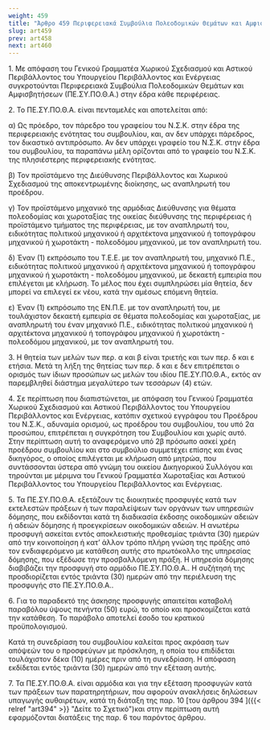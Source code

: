 ```yaml
---
weight: 459
title: "Άρθρο 459 Περιφερειακά Συμβούλια Πολεοδομικών Θεμάτων και Αμφισβητήσεων"
slug: art459
prev: art458
next: art460
---
```


1\. Με απόφαση του Γενικού Γραμματέα Χωρικού Σχεδιασμού και Αστικού Περιβάλλοντος του Υπουργείου Περιβάλλοντος και Ενέργειας συγκροτούνται Περιφερειακά Συμβούλια Πολεοδομικών Θεμάτων και Αμφισβητήσεων (ΠΕ.ΣΥ.ΠΟ.Θ.Α.) στην έδρα κάθε περιφέρειας.

2\. Το ΠΕ.ΣΥ.ΠΟ.Θ.Α. είναι πενταμελές και αποτελείται από:

α) Ως πρόεδρο, τον πάρεδρο του γραφείου του Ν.Σ.Κ. στην έδρα της περιφερειακής ενότητας του συμβουλίου, και, αν δεν υπάρχει πάρεδρος, τον δικαστικό αντιπρόσωπο. Αν δεν υπάρχει γραφείο του Ν.Σ.Κ. στην έδρα του συμβουλίου, τα παραπάνω μέλη ορίζονται από το γραφείο του Ν.Σ.Κ. της πλησιέστερης περιφερειακής ενότητας.

β) Τον προϊστάμενο της Διεύθυνσης Περιβάλλοντος και Χωρικού Σχεδιασμού της αποκεντρωμένης διοίκησης, ως αναπληρωτή του προέδρου.

γ) Τον προϊστάμενο μηχανικό της αρμόδιας Διεύθυνσης για θέματα πολεοδομίας και χωροταξίας της οικείας διεύθυνσης της περιφέρειας ή προϊστάμενο τμήματος της περιφέρειας, με τον αναπληρωτή του, ειδικότητας πολιτικού μηχανικού ή αρχιτέκτονα μηχανικού ή τοπογράφου μηχανικού ή χωροτάκτη - πολεοδόμου μηχανικού, με τον αναπληρωτή του.

δ) Έναν (1) εκπρόσωπο του Τ.Ε.Ε. με τον αναπληρωτή του, μηχανικό Π.Ε., ειδικότητας πολιτικού μηχανικού ή αρχιτέκτονα μηχανικού ή τοπογράφου μηχανικού ή χωροτάκτη - πολεοδόμου μηχανικού, με δεκαετή εμπειρία που επιλέγεται με κλήρωση. Το μέλος που έχει συμπληρώσει μία θητεία, δεν μπορεί να επιλεγεί εκ νέου, κατά την αμέσως επόμενη θητεία.

ε) Έναν (1) εκπρόσωπο της ΕΝ.Π.Ε. με τον αναπληρωτή του, με τουλάχιστον δεκαετή εμπειρία σε θέματα πολεοδομίας και χωροταξίας, με αναπληρωτή του έναν μηχανικό Π.Ε., ειδικότητας πολιτικού μηχανικού ή αρχιτέκτονα μηχανικού ή τοπογράφου μηχανικού ή χωροτάκτη - πολεοδόμου μηχανικού, με τον αναπληρωτή του.

3\. Η θητεία των μελών των περ. α και β είναι τριετής και των περ. δ και ε ετήσια. Μετά τη λήξη της θητείας των περ. δ και ε δεν επιτρέπεται ο ορισμός των ίδιων προσώπων ως μελών του ιδίου ΠΕ.ΣΥ.ΠΟ.Θ.Α., εκτός αν παρεμβληθεί διάστημα μεγαλύτερο των τεσσάρων (4) ετών.

4\. Σε περίπτωση που διαπιστώνεται, με απόφαση του Γενικού Γραμματέα Χωρικού Σχεδιασμού και Αστικού Περιβάλλοντος του Υπουργείου Περιβάλλοντος και Ενέργειας, κατόπιν σχετικού εγγράφου του Προέδρου του Ν.Σ.Κ., αδυναμία ορισμού, ως προέδρου του συμβουλίου, του υπό 2α προσώπου, επιτρέπεται η συγκρότηση του Συμβουλίου και χωρίς αυτό. Στην περίπτωση αυτή το αναφερόμενο υπό 2β πρόσωπο ασκεί χρέη προέδρου συμβουλίου και στο συμβούλιο συμμετέχει επίσης και ένας δικηγόρος, ο οποίος επιλέγεται με κλήρωση από μητρώα, που συντάσσονται ύστερα από γνώμη του οικείου Δικηγορικού Συλλόγου και τηρούνται με μέριμνα του Γενικού Γραμματέα Χωροταξίας και Αστικού Περιβάλλοντος του Υπουργείου Περιβάλλοντος και Ενέργειας.

5\. Τα ΠΕ.ΣΥ.ΠΟ.Θ.Α. εξετάζουν τις διοικητικές προσφυγές κατά των εκτελεστών πράξεων ή των παραλείψεων των οργάνων των υπηρεσιών δόμησης, που εκδίδονται κατά τη διαδικασία έκδοσης οικοδομικών αδειών ή αδειών δόμησης ή προεγκρίσεων οικοδομικών αδειών. Η ανωτέρω προσφυγή ασκείται εντός αποκλειστικής προθεσμίας τριάντα (30) ημερών από την κοινοποίηση ή κατ’ άλλον τρόπο πλήρη γνώση της πράξης από τον ενδιαφερόμενο με κατάθεση αυτής στο πρωτόκολλο της υπηρεσίας δόμησης, που εξέδωσε την προσβαλλόμενη πράξη. Η υπηρεσία δόμησης διαβιβάζει την προσφυγή στο αρμόδιο ΠΕ.ΣΥ.ΠΟ.Θ.Α.. Η συζήτησή της προσδιορίζεται εντός τριάντα (30) ημερών από την περιέλευση της προσφυγής στο ΠΕ.ΣΥ.ΠΟ.Θ.Α..

6\. Για το παραδεκτό της άσκησης προσφυγής απαιτείται καταβολή παραβόλου ύψους πενήντα (50) ευρώ, το οποίο και προσκομίζεται κατά την κατάθεση. Το παράβολο αποτελεί έσοδο του κρατικού προϋπολογισμού.

Κατά τη συνεδρίαση του συμβουλίου καλείται προς ακρόαση των απόψεών του ο προσφεύγων με πρόσκληση, η οποία του επιδίδεται τουλάχιστον δέκα (10) ημέρες πριν από τη συνεδρίαση. Η απόφαση εκδίδεται εντός τριάντα (30) ημερών από την εξέταση αυτής.

7\. Τα ΠΕ.ΣΥ.ΠΟ.Θ.Α. είναι αρμόδια και για την εξέταση προσφυγών κατά των πράξεων των παρατηρητήριων, που αφορούν ανακλήσεις δηλώσεων υπαγωγής αυθαιρέτων, κατά τη διάταξη της παρ. 10 [του άρθρου 394 ]({{< relref "art394" >}} "Δείτε το Σχετικό")και στην περίπτωση αυτή εφαρμόζονται διατάξεις της παρ. 6 του παρόντος άρθρου.


